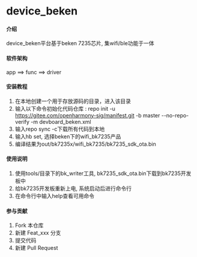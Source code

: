 # device_beken

#### 介绍
device_beken平台基于beken 7235芯片, 集wifi/ble功能于一体

#### 软件架构
app ==> func ==> driver



#### 安装教程

1.  在本地创建一个用于存放源码的目录，进入该目录
2.  输入以下命令初始化代码仓库 : 
	repo init -u https://gitee.com/openharmony-sig/manifest.git -b master --no-repo-verify -m devboard_beken.xml
3.  输入repo sync -c下载所有代码到本地
4.  输入hb set, 选择beken下的wifi_bk7235产品
6.  编译结果为out/bk7235x/wifi_bk7235/bk7235_sdk_ota.bin

#### 使用说明

1.  使用tools/目录下的bk_writer工具, bk7235_sdk_ota.bin下载到bk7235开发板中
2.  给bk7235开发板重新上电, 系统启动后进行命令行
3.  在命令行中输入help查看可用命令

#### 参与贡献

1.  Fork 本仓库
2.  新建 Feat_xxx 分支
3.  提交代码
4.  新建 Pull Request


